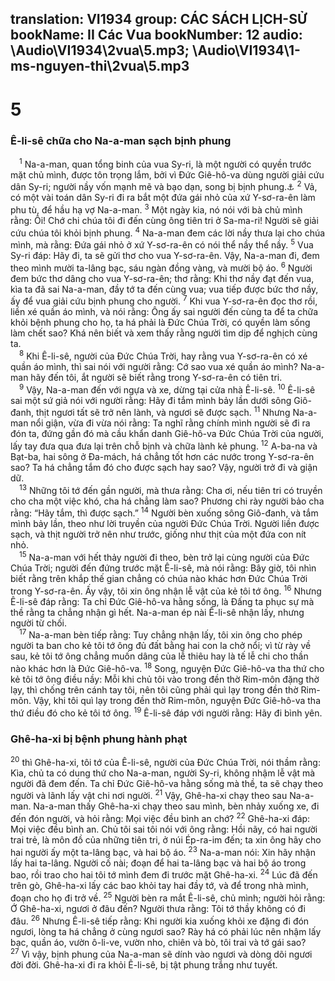 translation: VI1934
group: CÁC SÁCH LỊCH-SỬ
bookName: II Các Vua 
bookNumber: 12
audio: \Audio\VI1934\2vua\5.mp3; \Audio\VI1934\1-ms-nguyen-thi\2vua\5.mp3
-------

<div class="title"><h1>5</h1><h3>Ê-li-sê chữa cho Na-a-man sạch bịnh phung</h3></div>
<span class="verse 2vua_5_1"> <sup>1</sup> Na-a-man, quan tổng binh của vua Sy-ri, là một người có quyền trước mặt chủ mình, được tôn trọng lắm, bởi vì Đức Giê-hô-va dùng người giải cứu dân Sy-ri; người nầy vốn mạnh mẽ và bạo dạn, song bị bịnh phung.<a data-toggle="tooltip" data-placement="bottom" title="Lu 4:27">⚓</a></span>
<span class="verse 2vua_5_2"><sup>2</sup> Vả, có một vài toán dân Sy-ri đi ra bắt một đứa gái nhỏ của xứ Y-sơ-ra-ên làm phu tù, để hầu hạ vợ Na-a-man. </span>
<span class="verse 2vua_5_3"><sup>3</sup> Một ngày kia, nó nói với bà chủ mình rằng: Ôi! Chớ chi chúa tôi đi đến cùng ông tiên tri ở Sa-ma-ri! Người sẽ giải cứu chúa tôi khỏi bịnh phung. </span>
<span class="verse 2vua_5_4"><sup>4</sup> Na-a-man đem các lời nầy thưa lại cho chúa mình, mà rằng: Đứa gái nhỏ ở xứ Y-sơ-ra-ên có nói thể nầy thể nầy. </span>
<span class="verse 2vua_5_5"><sup>5</sup> Vua Sy-ri đáp: Hãy đi, ta sẽ gửi thơ cho vua Y-sơ-ra-ên. Vậy, Na-a-man đi, đem theo mình mười ta-lâng bạc, sáu ngàn đồng vàng, và mười bộ áo. </span>
<span class="verse 2vua_5_6"><sup>6</sup> Người đem bức thơ dâng cho vua Y-sơ-ra-ên; thơ rằng: Khi thơ nầy đạt đến vua, kìa ta đã sai Na-a-man, đầy tớ ta đến cùng vua; vua tiếp được bức thơ nầy, ấy để vua giải cứu bịnh phung cho người. </span>
<span class="verse 2vua_5_7"><sup>7</sup> Khi vua Y-sơ-ra-ên đọc thơ rồi, liền xé quần áo mình, và nói rằng: Ông ấy sai người đến cùng ta để ta chữa khỏi bệnh phung cho họ, ta há phải là Đức Chúa Trời, có quyền làm sống làm chết sao? Khá nên biết và xem thấy rằng người tìm dịp để nghịch cùng ta. <br/></span>
<span class="verse 2vua_5_8"> <sup>8</sup> Khi Ê-li-sê, người của Đức Chúa Trời, hay rằng vua Y-sơ-ra-ên có xé quần áo mình, thì sai nói với người rằng: Cớ sao vua xé quần áo mình? Na-a-man hãy đến tôi, ắt người sẽ biết rằng trong Y-sơ-ra-ên có tiên tri. <br/></span>
<span class="verse 2vua_5_9"> <sup>9</sup> Vậy, Na-a-man đến với ngựa và xe, dừng tại cửa nhà Ê-li-sê. </span>
<span class="verse 2vua_5_10"><sup>10</sup> Ê-li-sê sai một sứ giả nói với người rằng: Hãy đi tắm mình bảy lần dưới sông Giô-đanh, thịt ngươi tất sẽ trở nên lành, và ngươi sẽ được sạch. </span>
<span class="verse 2vua_5_11"><sup>11</sup> Nhưng Na-a-man nổi giận, vừa đi vừa nói rằng: Ta nghĩ rằng chính mình người sẽ đi ra đón ta, đứng gần đó mà cầu khẩn danh Giê-hô-va Đức Chúa Trời của người, lấy tay đưa qua đưa lại trên chỗ bịnh và chữa lành kẻ phung. </span>
<span class="verse 2vua_5_12"><sup>12</sup> A-ba-na và Bạt-ba, hai sông ở Đa-mách, há chẳng tốt hơn các nước trong Y-sơ-ra-ên sao? Ta há chẳng tắm đó cho được sạch hay sao? Vậy, người trở đi và giận dữ. <br/></span>
<span class="verse 2vua_5_13"> <sup>13</sup> Những tôi tớ đến gần người, mà thưa rằng: Cha ơi, nếu tiên tri có truyền cho cha một việc khó, cha há chẳng làm sao? Phương chi rày người bảo cha rằng: “Hãy tắm, thì được sạch.” </span>
<span class="verse 2vua_5_14"><sup>14</sup> Người bèn xuống sông Giô-đanh, và tắm mình bảy lần, theo như lời truyền của người Đức Chúa Trời. Người liền được sạch, và thịt người trở nên như trước, giống như thịt của một đứa con nít nhỏ. <br/></span>
<span class="verse 2vua_5_15"> <sup>15</sup> Na-a-man với hết thảy người đi theo, bèn trở lại cùng người của Đức Chúa Trời; người đến đứng trước mặt Ê-li-sê, mà nói rằng: Bây giờ, tôi nhìn biết rằng trên khắp thế gian chẳng có chúa nào khác hơn Đức Chúa Trời trong Y-sơ-ra-ên. Ấy vậy, tôi xin ông nhận lễ vật của kẻ tôi tớ ông. </span>
<span class="verse 2vua_5_16"><sup>16</sup> Nhưng Ê-li-sê đáp rằng: Ta chỉ Đức Giê-hô-va hằng sống, là Đấng ta phục sự mà thề rằng ta chẳng nhận gì hết. Na-a-man ép nài Ê-li-sê nhận lấy, nhưng người từ chối. <br/></span>
<span class="verse 2vua_5_17"> <sup>17</sup> Na-a-man bèn tiếp rằng: Tuy chẳng nhận lấy, tôi xin ông cho phép người ta ban cho kẻ tôi tớ ông đủ đất bằng hai con la chở nổi; vì từ rày về sau, kẻ tôi tớ ông chẳng muốn dâng của lễ thiêu hay là tế lễ chi cho thần nào khác hơn là Đức Giê-hô-va. </span>
<span class="verse 2vua_5_18"><sup>18</sup> Song, nguyện Đức Giê-hô-va tha thứ cho kẻ tôi tớ ông điều nầy: Mỗi khi chủ tôi vào trong đền thờ Rim-môn đặng thờ lạy, thì chống trên cánh tay tôi, nên tôi cũng phải quì lạy trong đền thờ Rim-môn. Vậy, khi tôi quì lạy trong đền thờ Rim-môn, nguyện Đức Giê-hô-va tha thứ điều đó cho kẻ tôi tớ ông. </span>
<span class="verse 2vua_5_19"><sup>19</sup> Ê-li-sê đáp với người rằng: Hãy đi bình yên. <br/></span>
<div class="title"><h3>Ghê-ha-xi bị bệnh phung hành phạt</h3></div>
<span class="verse 2vua_5_20"><sup>20</sup> thì Ghê-ha-xi, tôi tớ của Ê-li-sê, người của Đức Chúa Trời, nói thầm rằng: Kìa, chủ ta có dung thứ cho Na-a-man, người Sy-ri, không nhậm lễ vật mà người đã đem đến. Ta chỉ Đức Giê-hô-va hằng sống mà thề, ta sẽ chạy theo người và lãnh lấy vật chi nơi người. </span>
<span class="verse 2vua_5_21"><sup>21</sup> Vậy, Ghê-ha-xi chạy theo sau Na-a-man. Na-a-man thấy Ghê-ha-xi chạy theo sau mình, bèn nhảy xuống xe, đi đến đón người, và hỏi rằng: Mọi việc đều bình an chớ? </span>
<span class="verse 2vua_5_22"><sup>22</sup> Ghê-ha-xi đáp: Mọi việc đều bình an. Chủ tôi sai tôi nói với ông rằng: Hồi nãy, có hai người trai trẻ, là môn đồ của những tiên tri, ở núi Ép-ra-im đến; ta xin ông hãy cho hai người ấy một ta-lâng bạc, và hai bộ áo. </span>
<span class="verse 2vua_5_23"><sup>23</sup> Na-a-man nói: Xin hãy nhận lấy hai ta-lâng. Người cố nài; đoạn để hai ta-lâng bạc và hai bộ áo trong bao, rồi trao cho hai tôi tớ mình đem đi trước mặt Ghê-ha-xi. </span>
<span class="verse 2vua_5_24"><sup>24</sup> Lúc đã đến trên gò, Ghê-ha-xi lấy các bao khỏi tay hai đầy tớ, và để trong nhà mình, đoạn cho họ đi trở về. </span>
<span class="verse 2vua_5_25"><sup>25</sup> Người bèn ra mắt Ê-li-sê, chủ mình; người hỏi rằng: Ớ Ghê-ha-xi, ngươi ở đâu đến? Người thưa rằng: Tôi tớ thầy không có đi đâu. </span>
<span class="verse 2vua_5_26"><sup>26</sup> Nhưng Ê-li-sê tiếp rằng: Khi người kia xuống khỏi xe đặng đi đón ngươi, lòng ta há chẳng ở cùng ngươi sao? Rày há có phải lúc nên nhậm lấy bạc, quần áo, vườn ô-li-ve, vườn nho, chiên và bò, tôi trai và tớ gái sao? </span>
<span class="verse 2vua_5_27"><sup>27</sup> Vì vậy, bịnh phung của Na-a-man sẽ dính vào ngươi và dòng dõi ngươi đời đời. Ghê-ha-xi đi ra khỏi Ê-li-sê, bị tật phung trắng như tuyết. <br/></span>

